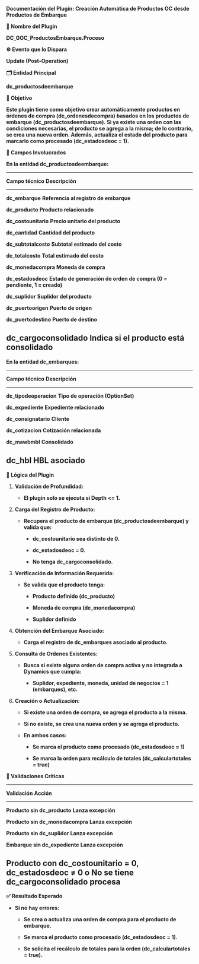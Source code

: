 **Documentación del Plugin: Creación Automática de Productos OC desde
Productos de Embarque**

**🧩 Nombre del Plugin**

**DC_GOC_ProductosEmbarque.Proceso**

**⚙️ Evento que lo Dispara**

**Update (Post-Operation)**

**🗂️ Entidad Principal**

**dc_productosdeembarque**

**🎯 Objetivo**

**Este plugin tiene como objetivo crear automáticamente productos en
órdenes de compra (dc_ordenesdecompra) basados en los productos de
embarque (dc_productosdeembarque). Si ya existe una orden con las
condiciones necesarias, el producto se agrega a la misma; de lo
contrario, se crea una nueva orden. Además, actualiza el estado del
producto para marcarlo como procesado (dc_estadosdeoc = 1).**

**🧾 Campos Involucrados**

**En la entidad dc_productosdeembarque:**

  ------------------------------------------------------------------------------
  **Campo técnico**         **Descripción**
  ------------------------- ----------------------------------------------------
  **dc_embarque**           **Referencia al registro de embarque**

  **dc_producto**           **Producto relacionado**

  **dc_costounitario**      **Precio unitario del producto**

  **dc_cantidad**           **Cantidad del producto**

  **dc_subtotalcosto**      **Subtotal estimado del costo**

  **dc_totalcosto**         **Total estimado del costo**

  **dc_monedacompra**       **Moneda de compra**

  **dc_estadosdeoc**        **Estado de generación de orden de compra (0 =
                            pendiente, 1 = creado)**

  **dc_suplidor**           **Suplidor del producto**

  **dc_puertoorigen**       **Puerto de origen**

  **dc_puertodestino**      **Puerto de destino**

  **dc_cargoconsolidado**   **Indica si el producto está consolidado**
  ------------------------------------------------------------------------------

**En la entidad dc_embarques:**

  -----------------------------------------------------------------------
  **Campo técnico**            **Descripción**
  ---------------------------- ------------------------------------------
  **dc_tipodeoperacion**       **Tipo de operación (OptionSet)**

  **dc_expediente**            **Expediente relacionado**

  **dc_consignatario**         **Cliente**

  **dc_cotizacion**            **Cotización relacionada**

  **dc_mawbmbl**               **Consolidado**

  **dc_hbl**                   **HBL asociado**
  -----------------------------------------------------------------------

**🔁 Lógica del Plugin**

1.  **Validación de Profundidad:**

    - **El plugin solo se ejecuta si Depth \<= 1.**

2.  **Carga del Registro de Producto:**

    - **Recupera el producto de embarque (dc_productosdeembarque) y
      valida que:**

      - **dc_costounitario sea distinto de 0.**

      - **dc_estadosdeoc = 0.**

      - **No tenga dc_cargoconsolidado.**

3.  **Verificación de Información Requerida:**

    - **Se valida que el producto tenga:**

      - **Producto definido (dc_producto)**

      - **Moneda de compra (dc_monedacompra)**

      - **Suplidor definido**

4.  **Obtención del Embarque Asociado:**

    - **Carga el registro de dc_embarques asociado al producto.**

5.  **Consulta de Ordenes Existentes:**

    - **Busca si existe alguna orden de compra activa y no integrada a
      Dynamics que cumpla:**

      - **Suplidor, expediente, moneda, unidad de negocios = 1
        (embarques), etc.**

6.  **Creación o Actualización:**

    - **Si existe una orden de compra, se agrega el producto a la
      misma.**

    - **Si no existe, se crea una nueva orden y se agrega el producto.**

    - **En ambos casos:**

      - **Se marca el producto como procesado (dc_estadosdeoc = 1)**

      - **Se marca la orden para recálculo de totales
        (dc_calculartotales = true)**

**🧪 Validaciones Críticas**

  -----------------------------------------------------------------------
  **Validación**                                            **Acción**
  --------------------------------------------------------- -------------
  **Producto sin dc_producto**                              **Lanza
                                                            excepción**

  **Producto sin dc_monedacompra**                          **Lanza
                                                            excepción**

  **Producto sin dc_suplidor**                              **Lanza
                                                            excepción**

  **Embarque sin dc_expediente**                            **Lanza
                                                            excepción**

  **Producto con dc_costounitario = 0, dc_estadosdeoc ≠ 0 o **No se
  tiene dc_cargoconsolidado**                               procesa**
  -----------------------------------------------------------------------

**✅ Resultado Esperado**

- **Si no hay errores:**

  - **Se crea o actualiza una orden de compra para el producto de
    embarque.**

  - **Se marca el producto como procesado (dc_estadosdeoc = 1).**

  - **Se solicita el recálculo de totales para la orden
    (dc_calculartotales = true).**

